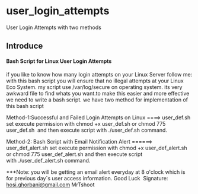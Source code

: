 # user_login_attempts
User Login Attempts with two methods

## Introduce
#### Bash Script for Linux User Login Attempts
if you like to know how many login attempts on your Linux Server follow me:
with this bash script you will ensure that no illegal attempts at your Linux Eco System.
my script use /var/log/secure on operating system.
its very awkward file to find whats you want.to make this easier and more effective we need to write a bash script.
we have two method for implementation of this bash script

Method-1:Successful and Failed Login Attempts on Linux ====> user_def.sh
set execute permission with chmod +x user_def.sh or chmod 775 user_def.sh 
and then execute script with ./user_def.sh command.

Method-2: Bash Script with Email Notification Alert  ======> user_def_alert.sh
set execute permission with chmod +x user_def_alert.sh or chmod 775 user_def_alert.sh
and then execute script with ./user_def_alert.sh command.

***Note: you will be getting an email alert everyday at 8 o'clock which is for previous day`s user access information.
Good Luck 
Signature: hosi.ghorbani@gmail.com
MrTshoot
